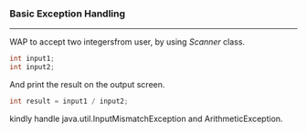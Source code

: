 ### Basic Exception Handling
***
WAP to accept two integersfrom user, by using *Scanner* class. 
```java
int input1;
int input2;
``` 
And print the result on the output screen.
```java
int result = input1 / input2;
```

kindly handle java.util.InputMismatchException and ArithmeticException.